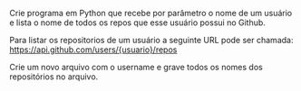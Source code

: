

Crie programa em Python que recebe por parâmetro o nome de um usuário e lista o nome de todos os repos que esse usuário possui no Github.

Para listar os repositorios de um usuário a seguinte URL pode ser chamada: https://api.github.com/users/{usuario}/repos

Crie um novo arquivo com o username e grave todos os nomes dos repositórios no arquivo.
